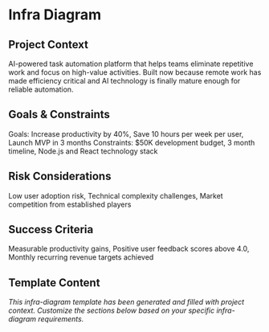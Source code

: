 # Infra Diagram

## Project Context
AI-powered task automation platform that helps teams eliminate repetitive work and focus on high-value activities. Built now because remote work has made efficiency critical and AI technology is finally mature enough for reliable automation.

## Goals & Constraints
Goals: Increase productivity by 40%, Save 10 hours per week per user, Launch MVP in 3 months
Constraints: $50K development budget, 3 month timeline, Node.js and React technology stack

## Risk Considerations
Low user adoption risk, Technical complexity challenges, Market competition from established players

## Success Criteria
Measurable productivity gains, Positive user feedback scores above 4.0, Monthly recurring revenue targets achieved

## Template Content
*This infra-diagram template has been generated and filled with project context. Customize the sections below based on your specific infra-diagram requirements.*
